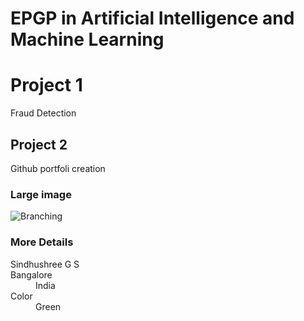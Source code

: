 # EPGP in Artificial Intelligence and Machine Learning

# Project 1

Fraud Detection

## Project 2

Github portfoli creation


### Large image

![Branching](https://www.careermakerseducation.in/wp-content/uploads/2019/11/ARTIFICIAL-INTELLIGENCE.jpeg)

### More Details
<dl>
<dt>Sindhushree G S</dt>
<dt>Bangalore</dt>
<dd>India</dd>
<dt>Color</dt>
<dd>Green</dd>
</dl>


